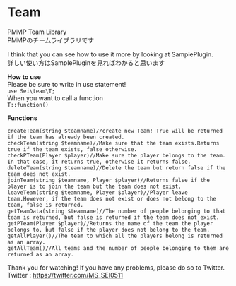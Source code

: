 # Team
PMMP Team Library  
PMMPのチームライブラリです  

I think that you can see how to use it more by looking at SamplePlugin.  
詳しい使い方はSamplePluginを見ればわかると思います  

**How to use**  
Please be sure to write in use statement!  
`use Sei\team\T;`  
When you want to call a function  
`T::function()`

**Functions**  

    createTeam(string $teamname)//create new Team! True will be returned if the team has already been created.
    checkTeam(string $teamname)//Make sure that the team exists.Returns true if the team exists, false otherwise.
    checkPTeam(Player $player)//Make sure the player belongs to the team. In that case, it returns true, otherwise it returns false.
    deleteTeam(string $teamname)//Delete the team but return false if the team does not exist.
    joinTeam(string $teamname, Player $player)//Returns false if the player is to join the team but the team does not exist.
    leaveTeam(string $teamname, Player $player)//Player leave team.However, if the team does not exist or does not belong to the team, false is returned.
    getTeamData(string $teamname)//The number of people belonging to that team is returned, but false is returned if the team does not exist.
    getPTeam(Player $player)//Returns the name of the team the player belongs to, but false if the player does not belong to the team.
    getAllPlayer()//The team to which all the players belong is returned as an array.
    getAllTeam()//All teams and the number of people belonging to them are returned as an array.


Thank you for watching! If you have any problems, please do so to Twitter.  
Twitter : <https://twitter.com/MS_SEI0511>
